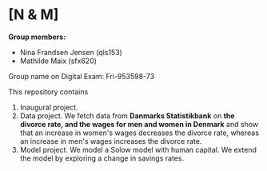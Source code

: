 # \[N & M\]

**Group members:**
- Nina Frandsen Jensen (qls153)
- Mathilde Maix (sfx620)

Group name on Digital Exam: Fri-953598-73

This repository contains  
1. Inaugural project. 
2. Data project. We fetch data from **Danmarks Statistikbank** on **the divorce rate, and the wages for men and women in Denmark** and show that an increase in women's wages decreases the divorce rate, whereas an increase in men's wages increases the divorce rate.
3. Model project. We model a Solow model with human capital. We extend the model by exploring a change in savings rates.
